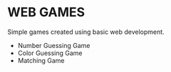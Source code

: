 # WEB GAMES

Simple games created using basic web development.
- Number Guessing Game
- Color Guessing Game
- Matching Game
